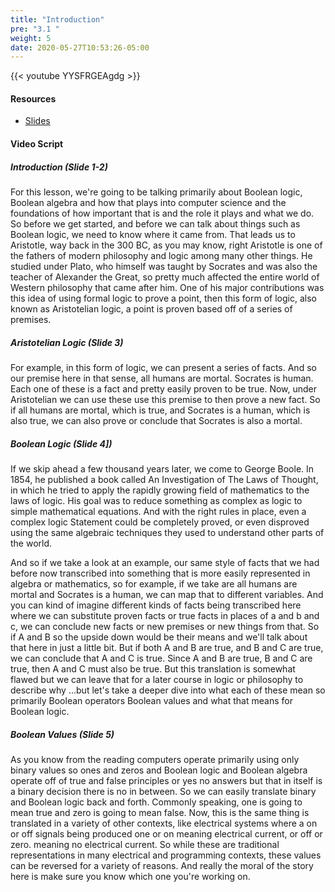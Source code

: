 ```yaml
---
title: "Introduction"
pre: "3.1 "
weight: 5
date: 2020-05-27T10:53:26-05:00
---
```


{{< youtube YYSFRGEAgdg >}}


#### Resources
* [Slides](../slides/03-Bits-and-Boolean-Algebra.pdf)


#### Video Script

##### Introduction (Slide 1-2)

For this lesson, we're going to be talking primarily about Boolean logic, Boolean algebra and how that plays into computer science and the foundations of how important that is and the role it plays and what we do. So before we get started, and before we can talk about things such as Boolean logic, we need to know where it came from. That leads us to Aristotle, way back in the 300 BC, as you may know, right Aristotle is one of the fathers of modern philosophy and logic among many other things. He studied under Plato, who himself was taught by Socrates and was also the teacher of Alexander the Great, so pretty much affected the entire world of Western philosophy that came after him. One of his major contributions was this idea of using formal logic to prove a point, then this form of logic, also known as Aristotelian logic, a point is proven based off of a series of premises. 

##### Aristotelian Logic (Slide 3)

For example, in this form of logic, we can present a series of facts. And so our premise here in that sense, all humans are mortal. Socrates is human. Each one of these is a fact and pretty easily proven to be true. Now, under Aristotelian we can use these use this premise to then prove a new fact. So if all humans are mortal, which is true, and Socrates is a human, which is also true, we can also prove or conclude that Socrates is also a mortal. 

##### Boolean Logic (Slide 4])

If we skip ahead a few thousand years later, we come to George Boole.  In 1854, he published a book called An Investigation of The Laws of Thought, in which he tried to apply the rapidly growing field of mathematics to the laws of logic. His goal was to reduce something as complex as logic to simple mathematical equations. And with the right rules in place, even a complex logic Statement could be completely proved, or even disproved using the same algebraic techniques they used to understand other parts of the world. 

And so if we take a look at an example, our same style of facts that we had before now transcribed into something that is more easily represented in algebra or mathematics, so for example, if we take are all humans are mortal and Socrates is a human, we can map that to different variables. And you can kind of imagine different kinds of facts being transcribed here where we can substitute proven facts or true facts in places of a and b and c, we can conclude new facts or new premises or new things from that. So if A and B so the upside down would be their means and we'll talk about that here in just a little bit. But if both A and B are true, and B and C are true, we can conclude that A and C is true.  Since A and B are true, B and C are true, then A and C must also be true. But this translation is somewhat flawed but we can leave that for a later course in logic or philosophy to describe why ...but let's take a deeper dive into what each of these mean so primarily Boolean operators Boolean values and what that means for Boolean logic. 

##### Boolean Values (Slide 5)

As you know from the reading computers operate primarily using only binary values so ones and zeros and Boolean logic and Boolean algebra operate off of true and false principles or yes no answers but that in itself is a binary decision there is no in between. So we can easily translate binary and Boolean logic back and forth. Commonly speaking, one is going to mean true and zero is going to mean false. Now, this is the same thing is translated in a variety of other contexts, like electrical systems where a on or off signals being produced one or on meaning electrical current, or off or zero. meaning no electrical current. So while these are traditional representations in many electrical and programming contexts, these values can be reversed for a variety of reasons. And really the moral of the story here is make sure you know which one you're working on. 

